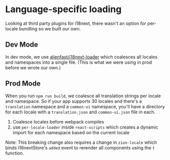 # Language-specific loading

Looking at third party plugins for i18next, there wasn't an option for per-locale bundling so we built our own.

## Dev Mode

In dev mode, we use [alienfast/i18next-loader](https://www.npmjs.com/package/@alienfast/i18next-loader) which coalesces all locales and namespaces into a single file. (This is what we were using in prod before we wrote our own.)

## Prod Mode

When you run `npm run build`, we coalesce all translation strings per locale and namespace. So if your app supports 30 locales and there's a `translation` namespace and a `common-ui` namespace, you'll have a directory for each locale with a `translation.json` and `common-ui.json` file in each.

1. Coalesce locales before webpack compiles
2. use `per-locale-loader` inside `react-scripts` which creates a dynamic import for each namespace based on the current locale

Note: This breaking change also requires a change in `zion-locale` which binds i18nextStore's `added` event to rerender all components using the `t` function.
